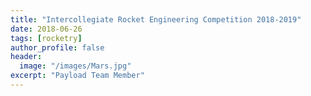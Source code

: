 ```yaml
---
title: "Intercollegiate Rocket Engineering Competition 2018-2019"
date: 2018-06-26
tags: [rocketry]
author_profile: false
header:
  image: "/images/Mars.jpg"
excerpt: "Payload Team Member"
---
```


